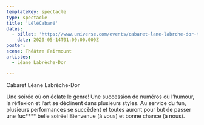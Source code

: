 ```yaml
---
templateKey: spectacle
type: spectacle
title: 'LéléCabaré'
dates: 
  - billet: 'https://www.universe.com/events/cabaret-lane-labrche-dor-tickets-CZWT6J'
    date: 2020-05-14T01:00:00.000Z
poster: 
scene: Théâtre Fairmount
artistes:
  - Léane Labrèche-Dor

---
```

Cabaret Léane Labrèche-Dor

Une soirée où on éclate le genre! Une succession de numéros où l’humour, la réflexion et l’art se déclinent dans plusieurs styles. Au service du fun, plusieurs performances se succèdent et toutes auront pour but de passer une fuc**** belle soirée! Bienvenue (à vous) et bonne chance (à nous).
